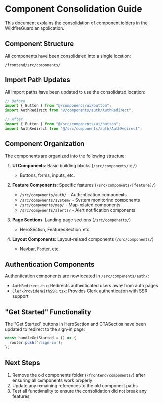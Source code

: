 # Component Consolidation Guide

This document explains the consolidation of component folders in the WildfireGuardian application.

## Component Structure

All components have been consolidated into a single location:

```
/frontend/src/components/
```

## Import Path Updates

All import paths have been updated to use the consolidated location:

```typescript
// Before
import { Button } from "@/components/ui/button";
import AuthRedirect from "@/components/auth/AuthRedirect";

// After
import { Button } from "@/src/components/ui/button";
import AuthRedirect from "@/src/components/auth/AuthRedirect";
```

## Component Organization

The components are organized into the following structure:

1. **UI Components**: Basic building blocks (`/src/components/ui/`)
   - Buttons, forms, inputs, etc.

2. **Feature Components**: Specific features (`/src/components/[feature]/`)
   - `/src/components/auth/` - Authentication components
   - `/src/components/system/` - System monitoring components
   - `/src/components/map/` - Map-related components
   - `/src/components/alerts/` - Alert notification components

3. **Page Sections**: Landing page sections (`/src/components/`)
   - HeroSection, FeaturesSection, etc.

4. **Layout Components**: Layout-related components (`/src/components/`)
   - Navbar, Footer, etc.

## Authentication Components

Authentication components are now located in `/src/components/auth/`:

- `AuthRedirect.tsx`: Redirects authenticated users away from auth pages
- `ClerkProviderWithSSR.tsx`: Provides Clerk authentication with SSR support

## "Get Started" Functionality

The "Get Started" buttons in HeroSection and CTASection have been updated to redirect to the sign-in page:

```typescript
const handleGetStarted = () => {
  router.push('/sign-in');
};
```

## Next Steps

1. Remove the old components folder (`/frontend/components/`) after ensuring all components work properly
2. Update any remaining references to the old component paths
3. Test all functionality to ensure the consolidation did not break any features

